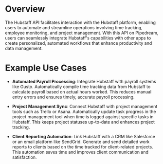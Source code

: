 # Overview

The Hubstaff API facilitates interaction with the Hubstaff platform, enabling users to automate and streamline operations involving time tracking, employee monitoring, and project management. With this API on Pipedream, users can seamlessly integrate Hubstaff's capabilities with other apps to create personalized, automated workflows that enhance productivity and data management.

# Example Use Cases

- **Automated Payroll Processing**: Integrate Hubstaff with payroll systems like Gusto. Automatically compile time tracking data from Hubstaff to calculate payroll based on actual hours worked. This reduces manual entry errors and ensures timely, accurate payroll processing.

- **Project Management Sync**: Connect Hubstaff with project management tools such as Trello or Asana. Automatically update task progress in the project management tool when time is logged against specific tasks in Hubstaff. This keeps project statuses up-to-date and enhances project tracking.

- **Client Reporting Automation**: Link Hubstaff with a CRM like Salesforce or an email platform like SendGrid. Generate and send detailed work reports to clients based on the time tracked for client-related projects. This automation saves time and improves client communication and satisfaction.
